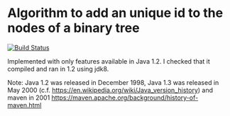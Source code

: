 # Algorithm to add an unique id to the nodes of a binary tree

[![Build Status](https://travis-ci.com/benoitpas/java3-tree.svg?branch=main)](https://travis-ci.com/benoitpas/java3-tree)

Implemented with only features available in Java 1.2. I checked that it compiled and ran in 1.2 using jdk8.

Note: Java 1.2 was released in December 1998, Java 1.3 was released in May 2000 (c.f. https://en.wikipedia.org/wiki/Java_version_history) and maven in 2001 https://maven.apache.org/background/history-of-maven.html
